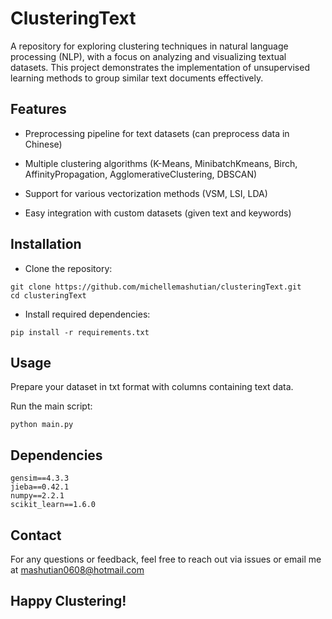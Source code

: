 # ClusteringText

A repository for exploring clustering techniques in natural language processing (NLP), with a focus on analyzing and visualizing textual datasets. This project demonstrates the implementation of unsupervised learning methods to group similar text documents effectively.

## Features

- Preprocessing pipeline for text datasets (can preprocess data in Chinese)

- Multiple clustering algorithms (K-Means, MinibatchKmeans, Birch, AffinityPropagation, AgglomerativeClustering, DBSCAN)

- Support for various vectorization methods (VSM, LSI, LDA)

- Easy integration with custom datasets (given text and keywords)

## Installation

+ Clone the repository:
```
git clone https://github.com/michellemashutian/clusteringText.git
cd clusteringText
```

+ Install required dependencies:
```
pip install -r requirements.txt
```
## Usage

Prepare your dataset in txt format with columns containing text data.

Run the main script:
```
python main.py
```


## Dependencies
```
gensim==4.3.3
jieba==0.42.1
numpy==2.2.1
scikit_learn==1.6.0
```


## Contact

For any questions or feedback, feel free to reach out via issues or email me at mashutian0608@hotmail.com

## Happy Clustering!

